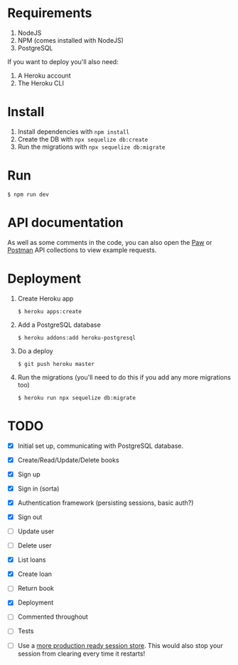 # Requirements

1. NodeJS
2. NPM (comes installed with NodeJS)
3. PostgreSQL

If you want to deploy you'll also need:

1. A Heroku account
2. The Heroku CLI

# Install

1. Install dependencies with `npm install`
2. Create the DB with `npx sequelize db:create`
3. Run the migrations with `npx sequelize db:migrate`

# Run

```
$ npm run dev
```

# API documentation

As well as some comments in the code, you can also open the [Paw][paw] or
[Postman][postman] API collections to view example requests.

[paw]: https://paw.cloud/
[postman]: https://www.getpostman.com/

# Deployment

1. Create Heroku app

   ```
   $ heroku apps:create
   ```

2. Add a PostgreSQL database

   ```
   $ heroku addons:add heroku-postgresql
   ```

3. Do a deploy

   ```
   $ git push heroku master
   ```

4. Run the migrations (you'll need to do this if you add any more
   migrations too)

   ```
   $ heroku run npx sequelize db:migrate
   ```

# TODO

- [x] Initial set up, communicating with PostgreSQL database.
- [x] Create/Read/Update/Delete books
- [x] Sign up
- [x] Sign in (sorta)
- [x] Authentication framework (persisting sessions, basic auth?)
- [x] Sign out
- [ ] Update user
- [ ] Delete user
- [x] List loans
- [x] Create loan
- [ ] Return book
- [x] Deployment
- [ ] Commented throughout
- [ ] Tests
- [ ] Use a [more production ready session store](https://www.npmjs.com/package/express-session#compatible-session-stores).
      This would also stop your session from clearing every time it restarts!

